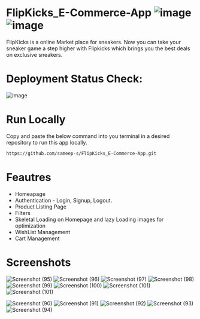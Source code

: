 # FlipKicks_E-Commerce-App ![image](https://user-images.githubusercontent.com/36707002/154980498-b960b641-4c2f-4fda-bd16-68d77e7ce50c.png) ![image](https://user-images.githubusercontent.com/36707002/154980528-2592c71d-f8a3-4c95-a572-32ac34078969.png)


FlipKicks is a online Market place for sneakers. Now you can take your sneaker game a step higher with Flipkicks which brings you the best deals on exclusive sneakers.

# Deployment Status Check:
![image](https://user-images.githubusercontent.com/36707002/154980828-7d586230-4928-41b0-ba69-6121c3b8b226.png)


# Run Locally
Copy and paste the below command into you terminal in a desired repository to run this app locally.

```bash
https://github.com/sameep-s/FlipKicks_E-Commerce-App.git
```

# Feautres
<ul>
  <li>Homeapage</li>
    <li>Authentication - Login, Signup, Logout.</li>
    <li>Product Listing Page</li>
    <li>Filters</li>
    <li>Skeletal Loading on Homepage and lazy Loading images for optimization</li>
    <li>WishList Management</li>
    <li>Cart Management</li>
</ul>

# Screenshots
![Screenshot (95)](https://user-images.githubusercontent.com/36707002/154984172-04e07418-33ac-4bbe-a8e1-7ef62d728725.png)
![Screenshot (96)](https://user-images.githubusercontent.com/36707002/154984176-b31824cd-df9d-4629-a8ba-f2ef9ccabcf2.png)
![Screenshot (97)](https://user-images.githubusercontent.com/36707002/154984182-e6ff1a63-3a22-4fb0-a7cb-d75bbd8cccd3.png)
![Screenshot (98)](https://user-images.githubusercontent.com/36707002/154984189-58a9f51a-73d4-442f-9b70-5ae909f56c26.png)
![Screenshot (99)](https://user-images.githubusercontent.com/36707002/154984156-5192dc83-9232-46a7-9021-1443e890d22e.png)
![Screenshot (100)](https://user-images.githubusercontent.com/36707002/154984171-7548815e-59e7-4dfb-8678-3b315ce0659e.png)
![Screenshot (101)](https://user-images.githubusercontent.com/36707002/154984246-3373e154-0be7-4b3f-bb52-e3fbe8ca0eba.png)
![Screenshot (101)](https://user-images.githubusercontent.com/36707002/154984349-9839375e-a055-4dfd-8aa6-22c7654cd324.png)

![Screenshot (90)](https://user-images.githubusercontent.com/36707002/154984669-ea01b55d-a04c-42f3-88d8-4b681f905e6d.png)
![Screenshot (91)](https://user-images.githubusercontent.com/36707002/154984658-51bd938e-a3ee-4d59-8aac-df995dcecab1.png)
![Screenshot (92)](https://user-images.githubusercontent.com/36707002/154984663-47eb6a2f-1a09-47eb-9127-e2ad83301732.png)
![Screenshot (93)](https://user-images.githubusercontent.com/36707002/154984664-1642238e-c143-443f-84dc-02e61ac32b63.png)
![Screenshot (94)](https://user-images.githubusercontent.com/36707002/154984666-d2b07825-b937-48fb-8629-70227f7c7d63.png)

